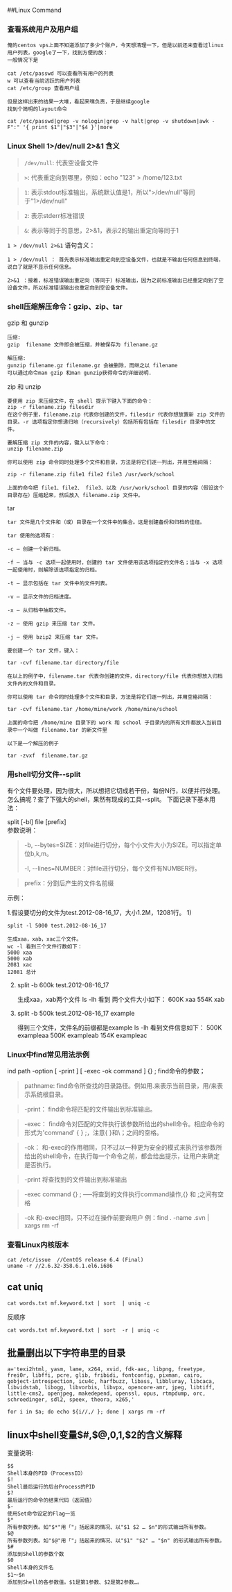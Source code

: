 ##Linux Command

### 查看系统用户及用户组
```
俺的centos vps上面不知道添加了多少个账户，今天想清理一下，但是以前还未查看过linux用户列表，google了一下，找到方便的放：
一般情况下是

cat /etc/passwd 可以查看所有用户的列表
w 可以查看当前活跃的用户列表
cat /etc/group 查看用户组

但是这样出来的结果一大堆，看起来嘿负责，于是继续google
找到个简明的layout命令

cat /etc/passwd|grep -v nologin|grep -v halt|grep -v shutdown|awk -F":" '{ print $1"|"$3"|"$4 }'|more
```

### Linux Shell 1>/dev/null 2>&1 含义
>`/dev/null`: 代表空设备文件

> `>`: 代表重定向到哪里，例如：echo "123" > /home/123.txt

> `1`: 表示stdout标准输出，系统默认值是1，所以">/dev/null"等同于"1>/dev/null"

> `2`: 表示stderr标准错误

> `&`: 表示等同于的意思，2>&1，表示2的输出重定向等同于1

`1 > /dev/null 2>&1` 语句含义：

	1 > /dev/null ： 首先表示标准输出重定向到空设备文件，也就是不输出任何信息到终端，说白了就是不显示任何信息。

	2>&1 ：接着，标准错误输出重定向（等同于）标准输出，因为之前标准输出已经重定向到了空设备文件，所以标准错误输出也重定向到空设备文件。

### shell压缩解压命令：gzip、zip、tar
  gzip 和 gunzip
   
	压缩:
	gzip  filename 文件即会被压缩，并被保存为 filename.gz
	
	解压缩:
	gunzip filename.gz filename.gz 会被删除，而继之以 filename
	可以通过命令man gzip 和man gunzip获得命令的详细说明.
	
	
zip 和 unzip

	要使用 zip 来压缩文件，在 shell 提示下键入下面的命令：
	zip -r filename.zip filesdir 
	在这个例子里，filename.zip 代表你创建的文件，filesdir 代表你想放置新 zip 文件的目录。-r 选项指定你想递归地（recursively）包括所有包括在 filesdir 目录中的文件。
	
	要解压缩 zip 文件的内容，键入以下命令：
	unzip filename.zip
	
	你可以使用 zip 命令同时处理多个文件和目录，方法是将它们逐一列出，并用空格间隔：

	zip -r filename.zip file1 file2 file3 /usr/work/school

	上面的命令把 file1、file2、 file3、以及 /usr/work/school 目录的内容（假设这个目录存在）压缩起来，然后放入 filename.zip 文件中。

tar

	tar 文件是几个文件和（或）目录在一个文件中的集合。这是创建备份和归档的佳径。

	tar 使用的选项有：

	-c — 创建一个新归档。

	-f — 当与 -c 选项一起使用时，创建的 tar 文件使用该选项指定的文件名；当与 -x 选项一起使用时，则解除该选项指定的归档。

	-t — 显示包括在 tar 文件中的文件列表。

	-v — 显示文件的归档进度。

	-x — 从归档中抽取文件。

	-z — 使用 gzip 来压缩 tar 文件。

	-j — 使用 bzip2 来压缩 tar 文件。

	要创建一个 tar 文件，键入：

	tar -cvf filename.tar directory/file

	在以上的例子中，filename.tar 代表你创建的文件，directory/file 代表你想放入归档文件内的文件和目录。

	你可以使用 tar 命令同时处理多个文件和目录，方法是将它们逐一列出，并用空格间隔：

	tar -cvf filename.tar /home/mine/work /home/mine/school

	上面的命令把 /home/mine 目录下的 work 和 school 子目录内的所有文件都放入当前目录中一个叫做 filename.tar 的新文件里

	以下是一个解压的例子

	tar -zvxf  filename.tar.gz  
	
### 用shell切分文件--split
有个文件要处理，因为很大，所以想把它切成若干份，每份N行，以便并行处理。怎么搞呢？查了下强大的shell，果然有现成的工具--split。
下面记录下基本用法：

split [-bl] file [prefix]  
参数说明：
> -b, --bytes=SIZE：对file进行切分，每个小文件大小为SIZE。可以指定单位b,k,m。
> 
> -l, --lines=NUMBER：对file进行切分，每个文件有NUMBER行。

> prefix：分割后产生的文件名前缀

示例：

1.假设要切分的文件为test.2012-08-16_17，大小1.2M，12081行。
1)

	split -l 5000 test.2012-08-16_17  
	
	生成xaa，xab，xac三个文件。
	wc -l 看到三个文件行数如下：
	5000 xaa
	5000 xab
	2081 xac
	12081 总计
2) 
	split -b 600k test.2012-08-16_17  
	
	生成xaa，xab两个文件
	ls -lh 看到 两个文件大小如下：
	600K xaa
	554K xab
	
3)
	split -b 500k test.2012-08-16_17 example 
	
	得到三个文件，文件名的前缀都是example
	ls -lh 看到文件信息如下：
	500K exampleaa
	500K exampleab
	154K exampleac
	
### Linux中find常见用法示例
ind   path   -option   [   -print ]   [ -exec   -ok   command ]   {} \;
find命令的参数；

> pathname: find命令所查找的目录路径。例如用.来表示当前目录，用/来表示系统根目录。

> -print： find命令将匹配的文件输出到标准输出。

> -exec： find命令对匹配的文件执行该参数所给出的shell命令。相应命令的形式为'command' { } \;，注意{ }和\；之间的空格。

> -ok： 和-exec的作用相同，只不过以一种更为安全的模式来执行该参数所给出的shell命令，在执行每一个命令之前，都会给出提示，让用户来确定是否执行。

> -print 将查找到的文件输出到标准输出

> -exec   command   {} \;      —–将查到的文件执行command操作,{} 和 \;之间有空格

> -ok 和-exec相同，只不过在操作前要询用户
例：find . -name .svn | xargs rm -rf

### 查看Linux内核版本
```
cat /etc/issue  //CentOS release 6.4 (Final)
uname -r //2.6.32-358.6.1.el6.i686
``` 


## cat uniq

```
cat words.txt mf.keyword.txt | sort  | uniq -c
```

反顺序

```
cat words.txt mf.keyword.txt | sort  -r | uniq -c
```

## 批量删出以下字符串里的目录
```
a='texi2html, yasm, lame, x264, xvid, fdk-aac, libpng, freetype, frei0r, libffi, pcre, glib, fribidi, fontconfig, pixman, cairo, gobject-introspection, icu4c, harfbuzz, libass, libbluray, libcaca, libvidstab, libogg, libvorbis, libvpx, opencore-amr, jpeg, libtiff, little-cms2, openjpeg, makedepend, openssl, opus, rtmpdump, orc, schroedinger, sdl2, speex, theora, x265,'

for i in $a; do echo ${i//,/ }; done | xargs rm -rf
```

## linux中shell变量$#,$@,$0,$1,$2的含义解释

变量说明: 

```
$$ 
Shell本身的PID（ProcessID） 
$! 
Shell最后运行的后台Process的PID 
$? 
最后运行的命令的结束代码（返回值） 
$- 
使用Set命令设定的Flag一览 
$* 
所有参数列表。如"$*"用「"」括起来的情况、以"$1 $2 … $n"的形式输出所有参数。 
$@ 
所有参数列表。如"$@"用「"」括起来的情况、以"$1" "$2" … "$n" 的形式输出所有参数。 
$# 
添加到Shell的参数个数 
$0 
Shell本身的文件名 
$1～$n 
添加到Shell的各参数值。$1是第1参数、$2是第2参数…。 
```